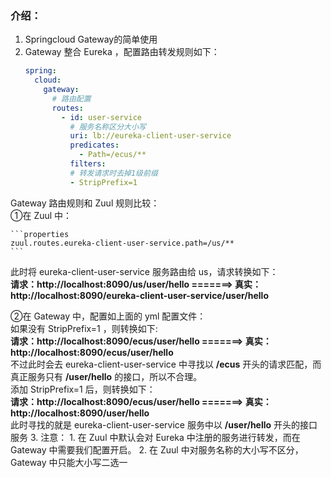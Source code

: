 ### 介绍：
1. Springcloud Gateway的简单使用
2. Gateway 整合 Eureka ，配置路由转发规则如下：
    ```yaml
    spring:
      cloud:
        gateway:
          # 路由配置
          routes:
            - id: user-service
              # 服务名称区分大小写
              uri: lb://eureka-client-user-service
              predicates:
                - Path=/ecus/**
              filters:
              # 转发请求时去掉1级前缀
              - StripPrefix=1
    ```
Gateway 路由规则和 Zuul 规则比较：<br>
①在 Zuul 中：

    ```properties
    zuul.routes.eureka-client-user-service.path=/us/**
    ```
此时将 eureka-client-user-service 服务路由给 us，请求转换如下：<br>
**请求：http://localhost:8090/us/user/hello =======> 真实：http://localhost:8090/eureka-client-user-service/user/hello**

②在 Gateway 中，配置如上面的 yml 配置文件：<br>
如果没有 StripPrefix=1 ，则转换如下:<br>
**请求：http://localhost:8090/ecus/user/hello =======> 真实：http://localhost:8090/ecus/user/hello** <br>
不过此时会去 eureka-client-user-service 中寻找以 **/ecus** 开头的请求匹配，而真正服务只有 **/user/hello** 的接口，所以不合理。<br>
添加 StripPrefix=1 后，则转换如下：<br>
**请求：http://localhost:8090/ecus/user/hello =======> 真实：http://localhost:8090/user/hello** <br>
此时寻找的就是 eureka-client-user-service 服务中以 **/user/hello** 开头的接口服务
3. 注意：
    1. 在 Zuul 中默认会对 Eureka 中注册的服务进行转发，而在 Gateway 中需要我们配置开启。
    2. 在 Zuul 中对服务名称的大小写不区分，Gateway 中只能大小写二选一


